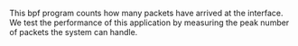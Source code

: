 This bpf program counts how many packets have arrived at the interface.
We test the performance of this application by measuring the peak number of packets the system can handle.